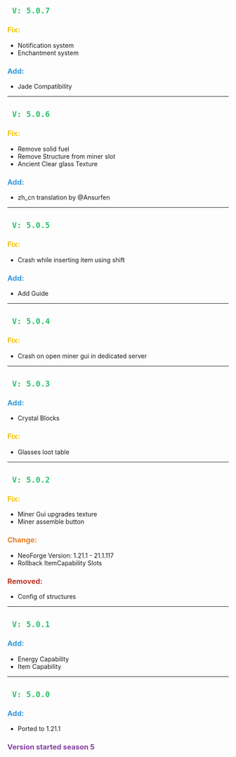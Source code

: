## <span style="color:#2DC26B;">` V: 5.0.7`</span>
### <span style="color:#F1C40F;"> **Fix**:</span>
- Notification system
- Enchantment system
### <span style="color:#3598DB;"> **Add**:</span>
- Jade Compatibility

---

## <span style="color:#2DC26B;">` V: 5.0.6`</span>
### <span style="color:#F1C40F;"> **Fix**:</span>
- Remove solid fuel
- Remove Structure from miner slot
- Ancient Clear glass Texture
### <span style="color:#3598DB;"> **Add**:</span>
- zh_cn translation by @Ansurfen

---

## <span style="color:#2DC26B;">` V: 5.0.5`</span>
### <span style="color:#F1C40F;"> **Fix**:</span>
- Crash while inserting item using shift
### <span style="color:#3598DB;"> **Add**:</span>
- Add Guide

---

## <span style="color:#2DC26B;">` V: 5.0.4`</span>
### <span style="color:#F1C40F;"> **Fix**:</span>
- Crash on open miner gui in dedicated server

---

## <span style="color:#2DC26B;">` V: 5.0.3`</span>
### <span style="color:#3598DB;"> **Add**:</span>
- Crystal Blocks
### <span style="color:#F1C40F;"> **Fix**:</span>
- Glasses loot table

---

## <span style="color:#2DC26B;">` V: 5.0.2`</span>
### <span style="color:#F1C40F;"> **Fix**:</span>
- Miner Gui upgrades texture
- Miner assemble button
### <span style="color:#E67E23;"> **Change**:</span>
- NeoForge Version: 1.21.1 - 21.1.117
- Rollback ItemCapability Slots
### <span style="color:#BA372A;"> **Removed**:</span>
- Config of structures

---

## <span style="color:#2DC26B;">` V: 5.0.1`</span>
### <span style="color:#3598DB;"> **Add**:</span>
- Energy Capability
- Item Capability

---

## <span style="color:#2DC26B;">` V: 5.0.0`</span>
### <span style="color:#3598DB;"> **Add**:</span>
- Ported to 1.21.1

### <span style="color:#843FA1;"> **Version started season 5**</span>
